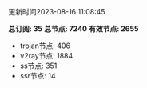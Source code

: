 更新时间2023-08-16 11:08:45

**总订阅: 35**
**总节点: 7240**
**有效节点: 2655**
- trojan节点: 406
- v2ray节点: 1884
- ss节点: 351
- ssr节点: 14
